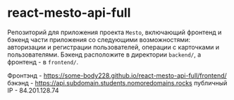 # react-mesto-api-full
Репозиторий для приложения проекта `Mesto`, включающий фронтенд и бэкенд части приложения со следующими возможностями: авторизации и регистрации пользователей, операции с карточками и пользователями. Бэкенд расположите в директории `backend/`, а фронтенд - в `frontend/`. 
  
Фронтэнд - https://some-body228.github.io/react-mesto-api-full/frontend/
бэкэнд - https://api.subdomain.students.nomoredomains.rocks
публичный IP - 84.201.128.74